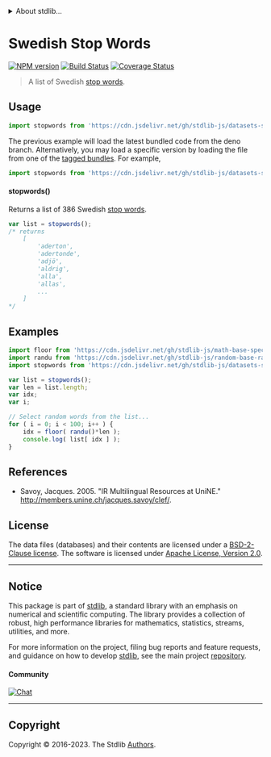 <!--

@license Apache-2.0

Copyright (c) 2018 The Stdlib Authors.

Licensed under the Apache License, Version 2.0 (the "License");
you may not use this file except in compliance with the License.
You may obtain a copy of the License at

   http://www.apache.org/licenses/LICENSE-2.0

Unless required by applicable law or agreed to in writing, software
distributed under the License is distributed on an "AS IS" BASIS,
WITHOUT WARRANTIES OR CONDITIONS OF ANY KIND, either express or implied.
See the License for the specific language governing permissions and
limitations under the License.

-->


<details>
  <summary>
    About stdlib...
  </summary>
  <p>We believe in a future in which the web is a preferred environment for numerical computation. To help realize this future, we've built stdlib. stdlib is a standard library, with an emphasis on numerical and scientific computation, written in JavaScript (and C) for execution in browsers and in Node.js.</p>
  <p>The library is fully decomposable, being architected in such a way that you can swap out and mix and match APIs and functionality to cater to your exact preferences and use cases.</p>
  <p>When you use stdlib, you can be absolutely certain that you are using the most thorough, rigorous, well-written, studied, documented, tested, measured, and high-quality code out there.</p>
  <p>To join us in bringing numerical computing to the web, get started by checking us out on <a href="https://github.com/stdlib-js/stdlib">GitHub</a>, and please consider <a href="https://opencollective.com/stdlib">financially supporting stdlib</a>. We greatly appreciate your continued support!</p>
</details>

# Swedish Stop Words

[![NPM version][npm-image]][npm-url] [![Build Status][test-image]][test-url] [![Coverage Status][coverage-image]][coverage-url] <!-- [![dependencies][dependencies-image]][dependencies-url] -->

> A list of Swedish [stop words][stopwords].

<section class="intro">

</section>

<!-- /.intro -->



<section class="usage">

## Usage

```javascript
import stopwords from 'https://cdn.jsdelivr.net/gh/stdlib-js/datasets-savoy-stopwords-swe@deno/mod.js';
```
The previous example will load the latest bundled code from the deno branch. Alternatively, you may load a specific version by loading the file from one of the [tagged bundles](https://github.com/stdlib-js/datasets-savoy-stopwords-swe/tags). For example,

```javascript
import stopwords from 'https://cdn.jsdelivr.net/gh/stdlib-js/datasets-savoy-stopwords-swe@v0.1.1-deno/mod.js';
```

#### stopwords()

Returns a list of 386 Swedish [stop words][stopwords].

```javascript
var list = stopwords();
/* returns
    [
        'aderton',
        'adertonde',
        'adjö',
        'aldrig',
        'alla',
        'allas',
        ...
    ]
*/
```

</section>

<!-- /.usage -->

<section class="examples">

## Examples

<!-- eslint no-undef: "error" -->

```javascript
import floor from 'https://cdn.jsdelivr.net/gh/stdlib-js/math-base-special-floor@deno/mod.js';
import randu from 'https://cdn.jsdelivr.net/gh/stdlib-js/random-base-randu@deno/mod.js';
import stopwords from 'https://cdn.jsdelivr.net/gh/stdlib-js/datasets-savoy-stopwords-swe@deno/mod.js';

var list = stopwords();
var len = list.length;
var idx;
var i;

// Select random words from the list...
for ( i = 0; i < 100; i++ ) {
    idx = floor( randu()*len );
    console.log( list[ idx ] );
}
```

</section>

<!-- /.examples -->



<section class="references">

## References

-   Savoy, Jacques. 2005. "IR Multilingual Resources at UniNE." <http://members.unine.ch/jacques.savoy/clef/>.

</section>

<!-- /.references -->

<!-- <license> -->

## License

The data files (databases) and their contents are licensed under a [BSD-2-Clause license][bsd-license]. The software is licensed under [Apache License, Version 2.0][apache-license].

<!-- </license> -->

<!-- Section for related `stdlib` packages. Do not manually edit this section, as it is automatically populated. -->

<section class="related">

</section>

<!-- /.related -->

<!-- Section for all links. Make sure to keep an empty line after the `section` element and another before the `/section` close. -->


<section class="main-repo" >

* * *

## Notice

This package is part of [stdlib][stdlib], a standard library with an emphasis on numerical and scientific computing. The library provides a collection of robust, high performance libraries for mathematics, statistics, streams, utilities, and more.

For more information on the project, filing bug reports and feature requests, and guidance on how to develop [stdlib][stdlib], see the main project [repository][stdlib].

#### Community

[![Chat][chat-image]][chat-url]

---

## Copyright

Copyright &copy; 2016-2023. The Stdlib [Authors][stdlib-authors].

</section>

<!-- /.stdlib -->

<!-- Section for all links. Make sure to keep an empty line after the `section` element and another before the `/section` close. -->

<section class="links">

[npm-image]: http://img.shields.io/npm/v/@stdlib/datasets-savoy-stopwords-swe.svg
[npm-url]: https://npmjs.org/package/@stdlib/datasets-savoy-stopwords-swe

[test-image]: https://github.com/stdlib-js/datasets-savoy-stopwords-swe/actions/workflows/test.yml/badge.svg?branch=v0.1.1
[test-url]: https://github.com/stdlib-js/datasets-savoy-stopwords-swe/actions/workflows/test.yml?query=branch:v0.1.1

[coverage-image]: https://img.shields.io/codecov/c/github/stdlib-js/datasets-savoy-stopwords-swe/main.svg
[coverage-url]: https://codecov.io/github/stdlib-js/datasets-savoy-stopwords-swe?branch=main

<!--

[dependencies-image]: https://img.shields.io/david/stdlib-js/datasets-savoy-stopwords-swe.svg
[dependencies-url]: https://david-dm.org/stdlib-js/datasets-savoy-stopwords-swe/main

-->

[chat-image]: https://img.shields.io/gitter/room/stdlib-js/stdlib.svg
[chat-url]: https://app.gitter.im/#/room/#stdlib-js_stdlib:gitter.im

[stdlib]: https://github.com/stdlib-js/stdlib

[stdlib-authors]: https://github.com/stdlib-js/stdlib/graphs/contributors

[cli-section]: https://github.com/stdlib-js/datasets-savoy-stopwords-swe#cli
[cli-url]: https://github.com/stdlib-js/datasets-savoy-stopwords-swe/tree/cli
[@stdlib/datasets-savoy-stopwords-swe]: https://github.com/stdlib-js/datasets-savoy-stopwords-swe/tree/main

[umd]: https://github.com/umdjs/umd
[es-module]: https://developer.mozilla.org/en-US/docs/Web/JavaScript/Guide/Modules

[deno-url]: https://github.com/stdlib-js/datasets-savoy-stopwords-swe/tree/deno
[umd-url]: https://github.com/stdlib-js/datasets-savoy-stopwords-swe/tree/umd
[esm-url]: https://github.com/stdlib-js/datasets-savoy-stopwords-swe/tree/esm
[branches-url]: https://github.com/stdlib-js/datasets-savoy-stopwords-swe/blob/main/branches.md

[stopwords]: https://en.wikipedia.org/wiki/Stop_words

[bsd-license]: https://opensource.org/licenses/bsd-license.html

[apache-license]: https://www.apache.org/licenses/LICENSE-2.0

</section>

<!-- /.links -->
